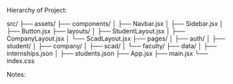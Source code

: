 Hierarchy of Project:

src/
├── assets/
├── components/
│   ├── Navbar.jsx
│   ├── Sidebar.jsx
│   ├── Button.jsx
├── layouts/
│   ├── StudentLayout.jsx
│   ├── CompanyLayout.jsx
│   └── ScadLayout.jsx
├── pages/
│   ├── auth/
│   ├── student/
│   ├── company/
│   ├── scad/
│   └── faculty/
├── data/
│   ├── internships.json
│   ├── students.json
├── App.jsx
├── main.jsx
└── index.css




Notes:
